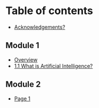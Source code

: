 # Table of contents

* [Acknowledgements?](README.md)

## Module 1

* [Overview](module-1/overview.md)
* [1.1 What is Artificial Intelligence?](module-1/1.1-what-is-artificial-intelligence.md)

## Module 2

* [Page 1](module-2/page-1.md)
